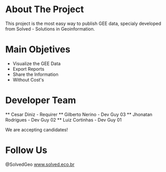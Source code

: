# About The Project

This project is the most easy way to publish GEE data, specialy developed from Solved - Solutions in Geoinformation.

# Main Objetives
- Visualize the GEE Data
- Export Reports
- Share the Information
- Without Cost's

# Developer Team
 ** Cesar Diniz - Requirer 
 ** Gilberto Nerino - Dev Guy 03
 ** Jhonatan Rodrigues - Dev Guy 02
 ** Luiz Cortinhas  - Dev Guy 01

 We are accepting candidates!
 
 # Follow Us
 @SolvedGeo
 www.solved.eco.br

